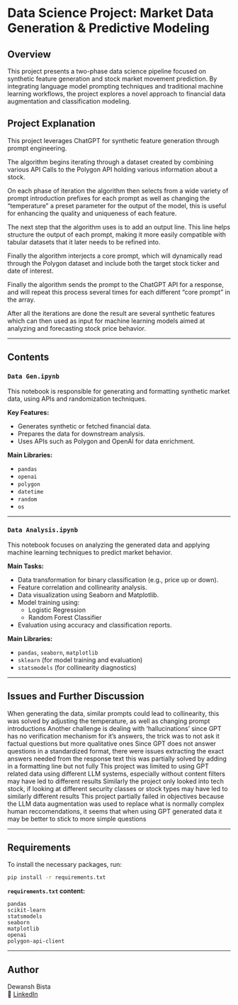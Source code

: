 
# Data Science Project: Market Data Generation & Predictive Modeling

## Overview

This project presents a two-phase data science pipeline focused on synthetic feature generation and stock market movement prediction. By integrating language model prompting techniques and traditional machine learning workflows, the project explores a novel approach to financial data augmentation and classification modeling.

## Project Explanation

This project leverages ChatGPT for synthetic feature generation through prompt engineering. 

The algorithm begins iterating through a dataset created by combining various API Calls to the Polygon API holding various information about a stock.

On each phase of iteration the algorithm then selects from a wide variety of  prompt introduction prefixes for each prompt as well as changing the “temperature” a preset parameter for the output of the model, this is useful for enhancing the quality and uniqueness of each feature.

The next step that the algorithm uses is to add an output line. This line helps structure the output of each prompt, making it more easily compatible with tabular datasets that it later needs to be refined into.

Finally the algorithm interjects a core prompt, which will dynamically read through the Polygon dataset and include both the target stock ticker and date of interest.

Finally the algorithm sends the prompt to the ChatGPT API for a response, and will repeat this process several times for each different “core prompt” in the array. 

After all the iterations are done the result are several synthetic features which can then used as input for machine learning models aimed at analyzing and forecasting stock price behavior.

---

## Contents

### `Data Gen.ipynb`
This notebook is responsible for generating and formatting synthetic market data, using APIs and randomization techniques.

**Key Features:**
- Generates synthetic or fetched financial data.
- Prepares the data for downstream analysis.
- Uses APIs such as Polygon and OpenAI for data enrichment.

**Main Libraries:**
- `pandas`
- `openai`
- `polygon`
- `datetime`
- `random`
- `os`

---

### `Data Analysis.ipynb`
This notebook focuses on analyzing the generated data and applying machine learning techniques to predict market behavior.

**Main Tasks:**
- Data transformation for binary classification (e.g., price up or down).
- Feature correlation and collinearity analysis.
- Data visualization using Seaborn and Matplotlib.
- Model training using:
  - Logistic Regression
  - Random Forest Classifier
- Evaluation using accuracy and classification reports.

**Main Libraries:**
- `pandas`, `seaborn`, `matplotlib`
- `sklearn` (for model training and evaluation)
- `statsmodels` (for collinearity diagnostics)

---

## Issues and Further Discussion

When generating the data, similar prompts could lead to collinearity, this was solved by adjusting the temperature, as well as changing prompt introductions
Another challenge is dealing with ‘hallucinations’ since GPT has no verification mechanism for it’s answers, the trick was to not ask it factual questions but more qualitative ones
Since GPT does not answer questions in a standardized format, there were issues extracting the exact answers needed from the response text this was partially solved by adding in a formatting line but not fully
This project was limited to using GPT related data using different LLM systems, especially without content filters may have led to different results
Similarly the project only looked into tech stock, if looking at different security classes or stock types may have led to similarly different results
This project partially failed in objectives because the LLM data augmentation was used to replace what is normally complex human reccomendations, it seems that when using GPT generated data it may be better to stick to more simple questions

---

## Requirements

To install the necessary packages, run:

```bash
pip install -r requirements.txt
```

**`requirements.txt` content:**
```
pandas
scikit-learn
statsmodels
seaborn
matplotlib
openai
polygon-api-client
```

---

## Author

Dewansh Bista  
🔗 [LinkedIn](https://www.linkedin.com/in/dewansh-bista/)
